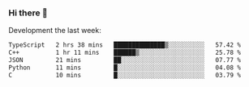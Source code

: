 ### Hi there 👋

Development the last week:
<!--START_SECTION:waka-->

```txt
TypeScript   2 hrs 38 mins   ██████████████▒░░░░░░░░░░   57.42 %
C++          1 hr 11 mins    ██████▒░░░░░░░░░░░░░░░░░░   25.78 %
JSON         21 mins         ██░░░░░░░░░░░░░░░░░░░░░░░   07.77 %
Python       11 mins         █░░░░░░░░░░░░░░░░░░░░░░░░   04.08 %
C            10 mins         █░░░░░░░░░░░░░░░░░░░░░░░░   03.79 %
```

<!--END_SECTION:waka-->

<!--
**JASONPANGGO/jasonpanggo** is a ✨ _special_ ✨ repository because its `README.md` (this file) appears on your GitHub profile.

Here are some ideas to get you started:

- 🔭 I’m currently working on ...
- 🌱 I’m currently learning ...
- 👯 I’m looking to collaborate on ...
- 🤔 I’m looking for help with ...
- 💬 Ask me about ...
- 📫 How to reach me: ...
- 😄 Pronouns: ...
- ⚡ Fun fact: ...
-->

